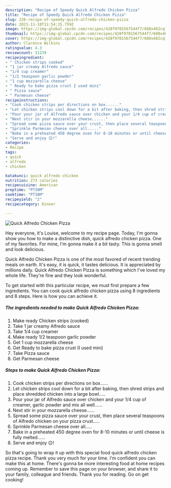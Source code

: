 ```yaml
---
description: "Recipe of Speedy Quick Alfredo Chicken Pizza"
title: "Recipe of Speedy Quick Alfredo Chicken Pizza"
slug: 226-recipe-of-speedy-quick-alfredo-chicken-pizza
date: 2021-11-10T11:54:15.759Z
image: https://img-global.cpcdn.com/recipes/428f9701567544f7/680x482cq70/quick-alfredo-chicken-pizza-recipe-main-photo.jpg
thumbnail: https://img-global.cpcdn.com/recipes/428f9701567544f7/680x482cq70/quick-alfredo-chicken-pizza-recipe-main-photo.jpg
cover: https://img-global.cpcdn.com/recipes/428f9701567544f7/680x482cq70/quick-alfredo-chicken-pizza-recipe-main-photo.jpg
author: Clarence Wilkins
ratingvalue: 4.3
reviewcount: 31239
recipeingredient:
- " Chicken strips cooked"
- "1 jar creamy Alfredo sauce"
- "1/4 cup creamer"
- "1/2 teaspoon garlic powder"
- "1 cup mozzarella cheese"
- " Ready to bake pizza crust I used mini"
- " Pizza sauce"
- " Parmesan cheese"
recipeinstructions:
- "Cook chicken strips per directions on box......"
- "Let chicken strips cool down for a bit after baking, then shred strips and place shredded chicken into a large bowl....."
- "Pour your jar of Alfredo sauce over chicken and your 1/4 cup of creamer, garlic powder and mix all well......"
- "Next stir in your mozzarella cheese......"
- "Spread some pizza sauce over your crust, then place several teaspoons of Alfredo chicken on your pizza crust....."
- "Sprinkle Parmesan cheese over all....."
- "Bake in a preheated 450 degree oven for 8-10 minutes or until cheese is fully melted......"
- "Serve and enjoy 😉!"
categories:
- Recipe
tags:
- quick
- alfredo
- chicken

katakunci: quick alfredo chicken 
nutrition: 273 calories
recipecuisine: American
preptime: "PT30M"
cooktime: "PT38M"
recipeyield: "2"
recipecategory: Dinner

---
```



![Quick Alfredo Chicken Pizza](https://img-global.cpcdn.com/recipes/428f9701567544f7/680x482cq70/quick-alfredo-chicken-pizza-recipe-main-photo.jpg)

Hey everyone, it's Louise, welcome to my recipe page. Today, I'm gonna show you how to make a distinctive dish, quick alfredo chicken pizza. One of my favorites. For mine, I'm gonna make it a bit tasty. This is gonna smell and look delicious.

Quick Alfredo Chicken Pizza is one of the most favored of recent trending meals on earth. It's easy, it is quick, it tastes delicious. It is appreciated by millions daily. Quick Alfredo Chicken Pizza is something which I've loved my whole life. They're fine and they look wonderful.




To get started with this particular recipe, we must first prepare a few ingredients. You can cook quick alfredo chicken pizza using 8 ingredients and 8 steps. Here is how you can achieve it.

<!--inarticleads1-->

##### The ingredients needed to make Quick Alfredo Chicken Pizza:

1. Make ready  Chicken strips (cooked)
1. Take 1 jar creamy Alfredo sauce
1. Take 1/4 cup creamer
1. Make ready 1/2 teaspoon garlic powder
1. Get 1 cup mozzarella cheese
1. Get  Ready to bake pizza crust (I used mini)
1. Take  Pizza sauce
1. Get  Parmesan cheese




<!--inarticleads2-->

##### Steps to make Quick Alfredo Chicken Pizza:

1. Cook chicken strips per directions on box......
1. Let chicken strips cool down for a bit after baking, then shred strips and place shredded chicken into a large bowl.....
1. Pour your jar of Alfredo sauce over chicken and your 1/4 cup of creamer, garlic powder and mix all well......
1. Next stir in your mozzarella cheese......
1. Spread some pizza sauce over your crust, then place several teaspoons of Alfredo chicken on your pizza crust.....
1. Sprinkle Parmesan cheese over all.....
1. Bake in a preheated 450 degree oven for 8-10 minutes or until cheese is fully melted......
1. Serve and enjoy 😉!




So that's going to wrap it up with this special food quick alfredo chicken pizza recipe. Thank you very much for your time. I'm confident you can make this at home. There's gonna be more interesting food at home recipes coming up. Remember to save this page on your browser, and share it to your family, colleague and friends. Thank you for reading. Go on get cooking!
